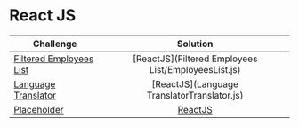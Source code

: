 # React JS


| Challenge                                                                   |                         Solution                          |
| --------------------------------------------------------------------------- | :-------------------------------------------------------: |
| [Filtered Employees List](https://www.hackerrank.com/challenges/react-filtered-employee/problem) | [ReactJS](Filtered Employees List/EmployeesList.js) |
| [Language Translator](https://www.hackerrank.com/challenges/react-language-translator/problem) | [ReactJS](Language TranslatorTranslator.js) |
| [Placeholder](https://www.hackerrank.com/challenges/java-biginteger)         |    [ReactJS]()    |

